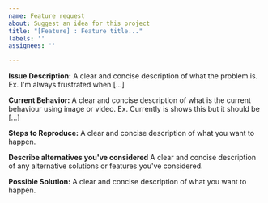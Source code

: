 ```yaml
---
name: Feature request
about: Suggest an idea for this project
title: "[Feature] : Feature title..."
labels: ''
assignees: ''

---
```


**Issue Description:**
A clear and concise description of what the problem is. Ex. I'm always frustrated when [...]

**Current Behavior:**
A clear and concise description of what is the current behaviour using image or video. Ex. Currently is shows this but it should be [...]

**Steps to Reproduce:**
A clear and concise description of what you want to happen.

**Describe alternatives you've considered**
A clear and concise description of any alternative solutions or features you've considered.

**Possible Solution:**
A clear and concise description of what you want to happen.
